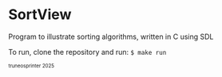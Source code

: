 # SortView

Program to illustrate sorting algorithms, written in C using SDL

To run, clone the repository and run:
``` $ make run ```

<sup><sub>truneosprinter 2025</sub></sup>

